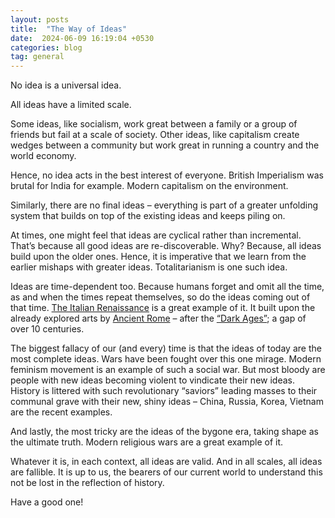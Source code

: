 ```yaml
---
layout: posts
title:  "The Way of Ideas"
date:  2024-06-09 16:19:04 +0530
categories: blog
tag: general
---
```

No idea is a universal idea.

All ideas have a limited scale.

Some ideas, like socialism, work great between a family or a group of friends but fail at a scale of society. Other ideas, like capitalism create wedges between a community but work great in running a country and the world economy.

Hence, no idea acts in the best interest of everyone. British Imperialism was brutal for India for example. Modern capitalism on the environment.

Similarly, there are no final ideas – everything is part of a greater unfolding system that builds on top of the existing ideas and keeps piling on.

At times, one might feel that ideas are cyclical rather than incremental. That’s because all good ideas are re-discoverable. Why? Because, all ideas build upon the older ones. Hence, it is imperative that we learn from the earlier mishaps with greater ideas. Totalitarianism is one such idea.

Ideas are time-dependent too. Because humans forget and omit all the time, as and when the times repeat themselves, so do the ideas coming out of that time. [The Italian Renaissance](https://en.wikipedia.org/wiki/Italian_Renaissance) is a great example of it. It built upon the already explored arts by [Ancient Rome](https://en.wikipedia.org/wiki/Classical_antiquity) – after the [“Dark Ages”](https://en.wikipedia.org/wiki/Dark_Ages_(historiography)); a gap of over 10 centuries.

The biggest fallacy of our (and every) time is that the ideas of today are the most complete ideas. Wars have been fought over this one mirage. Modern feminism movement is an example of such a social war. But most bloody are people with new ideas becoming violent to vindicate their new ideas. History is littered with such revolutionary “saviors” leading masses to their communal grave with their new, shiny ideas – China, Russia, Korea, Vietnam are the recent examples.

And lastly, the most tricky are the ideas of the bygone era, taking shape as the ultimate truth. Modern religious wars are a great example of it.

Whatever it is, in each context, all ideas are valid. And in all scales, all ideas are fallible. It is up to us, the bearers of our current world to understand this not be lost in the reflection of history.

Have a good one!
